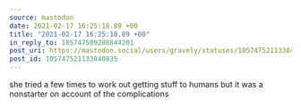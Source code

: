 ```yaml
---
source: mastodon
date: 2021-02-17 16:25:18.89 +00
title: "2021-02-17 16:25:18.89 +00"
in_reply_to: 105747509288844201
post_uri: https://mastodon.social/users/gravely/statuses/105747521133840835
post_id: 105747521133840835
---
```

she tried a few times to work out getting stuff to humans but it was a nonstarter on account of the complications


